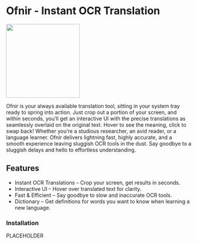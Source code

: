 # Ofnir - Instant OCR Translation
<img src="https://github.com/user-attachments/assets/0487d5de-ddb6-4802-adc7-33d57544f3b2" width="200">

Ofnir is your always available translation tool, sitting in your system tray ready to spring into action. Just crop out a portion of your screen, and within seconds, you’ll get an interactive UI with the precise translations as seamlessly overlaid on the original text. Hover to see the meaning, click to swap back! Whether you’re a studious researcher, an avid reader, or a language learner. Ofnir delivers lightning fast, highly accurate, and a smooth experience leaving sluggish OCR tools in the dust. Say goodbye to a sluggish delays and hello to effortless understanding.

## Features

- Instant OCR Translations – Crop your screen, get results in seconds.
- Interactive UI – Hover over translated text for clarity.
- Fast & Efficient – Say goodbye to slow and inaccurate OCR tools.
- Dictionary – Get definitions for words you want to know when learning a new language.

### Installation

PLACEHOLDER
